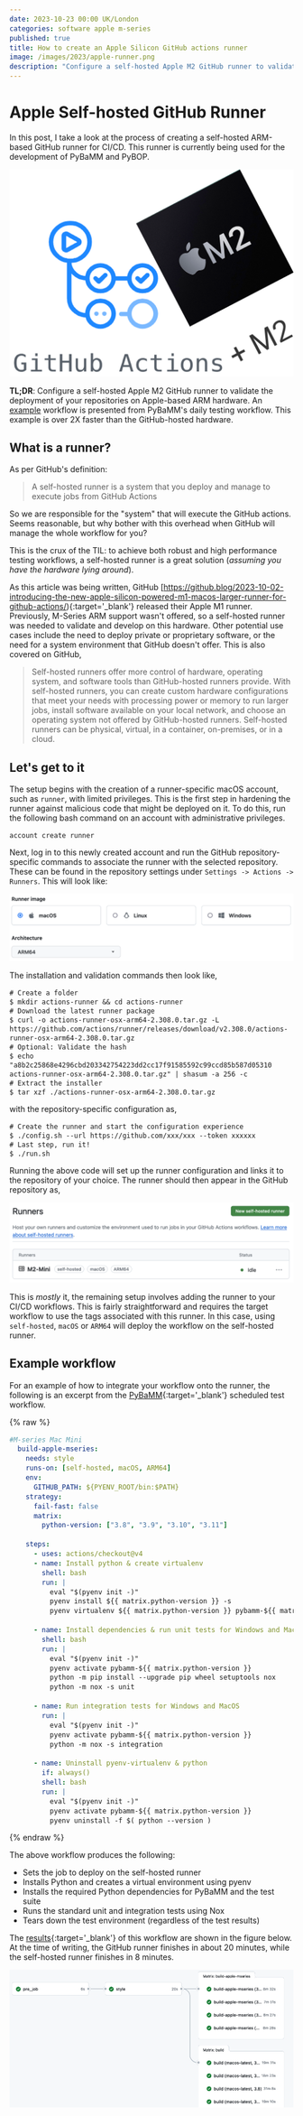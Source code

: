 ```yaml
---
date: 2023-10-23 00:00 UK/London
categories: software apple m-series
published: true
title: How to create an Apple Silicon GitHub actions runner
image: /images/2023/apple-runner.png
description: "Configure a self-hosted Apple M2 GitHub runner to validate the deployment of your repositories on Apple-based ARM hardware."
---
```


# Apple Self-hosted GitHub Runner

In this post, I take a look at the process of creating a self-hosted ARM-based GitHub runner for CI/CD. This runner is currently being used for the development of PyBaMM and PyBOP.

<img class="featured" src="/images/2023/apple-runner.png" alt="Featured Banner" />

**TL;DR**: Configure a self-hosted Apple M2 GitHub runner to validate the deployment of your repositories on Apple-based ARM hardware. An [example](#example-workflow) workflow is presented from PyBaMM's daily testing workflow. This example is over 2X faster than the GitHub-hosted hardware.

## What is a runner?
As per GitHub's definition:

> A self-hosted runner is a system that you deploy and manage to execute jobs from GitHub Actions

So we are responsible for the "system" that will execute the GitHub actions. Seems reasonable, but why bother with this overhead when GitHub will manage the whole workflow for you? 

This is the crux of the TIL: to achieve both robust and high performance testing workflows, a self-hosted runner is a great solution (*assuming you have the hardware lying around*). 

As this article was being written, GitHub [https://github.blog/2023-10-02-introducing-the-new-apple-silicon-powered-m1-macos-larger-runner-for-github-actions/){:target='_blank'} released their Apple M1 runner. Previously, M-Series ARM support wasn't offered, so a self-hosted runner was needed to validate and develop on this hardware. Other potential use cases include the need to deploy private or proprietary software, or the need for a system environment that GitHub doesn't offer. This is also covered on GitHub,

> Self-hosted runners offer more control of hardware, operating system, and software tools than GitHub-hosted runners provide. With self-hosted runners, you can create custom hardware configurations that meet your needs with processing power or memory to run larger jobs, install software available on your local network, and choose an operating system not offered by GitHub-hosted runners. Self-hosted runners can be physical, virtual, in a container, on-premises, or in a cloud.

## Let's get to it
The setup begins with the creation of a runner-specific macOS account, such as `runner`, with limited privileges. This is the first step in hardening the runner against malicious code that might be deployed on it. To do this, run the following bash command on an account with administrative privileges.

```shell
account create runner
```

Next, log in to this newly created account and run the GitHub repository-specific commands to associate the runner with the selected repository. These can be found in the repository settings under ``Settings -> Actions -> Runners``. This will look like:

<img class="featured" src="/images/2023/apple-runner-github-image.png" alt="Config-Commands" />

The installation and validation commands then look like,

```shell
# Create a folder
$ mkdir actions-runner && cd actions-runner
# Download the latest runner package
$ curl -o actions-runner-osx-arm64-2.308.0.tar.gz -L https://github.com/actions/runner/releases/download/v2.308.0/actions-runner-osx-arm64-2.308.0.tar.gz
# Optional: Validate the hash
$ echo "a8b2c25868e4296cbd203342754223dd2cc17f91585592c99ccd85b587d05310  actions-runner-osx-arm64-2.308.0.tar.gz" | shasum -a 256 -c
# Extract the installer
$ tar xzf ./actions-runner-osx-arm64-2.308.0.tar.gz
```
with the repository-specific configuration as,

```shell
# Create the runner and start the configuration experience
$ ./config.sh --url https://github.com/xxx/xxx --token xxxxxx
# Last step, run it!
$ ./run.sh
```

Running the above code will set up the runner configuration and links it to the repository of your choice. The runner should then appear in the GitHub repository as,

<img class="featured" src="/images/2023/runner-setup.png" alt="Runner-Idle" />

This is *mostly* it, the remaining setup involves adding the runner to your CI/CD workflows. This is fairly straightforward and requires the target workflow to use the tags associated with this runner. In this case, using `self-hosted`, `macOS` or `ARM64` will deploy the workflow on the self-hosted runner.

## Example workflow
For an example of how to integrate your workflow onto the runner, the following is an excerpt from the [PyBaMM](https://github.com/pybamm-team/PyBaMM){:target='_blank'} scheduled test workflow.

{% raw %}
```yaml
#M-series Mac Mini
  build-apple-mseries:
    needs: style
    runs-on: [self-hosted, macOS, ARM64]
    env:
      GITHUB_PATH: ${PYENV_ROOT/bin:$PATH}
    strategy:
      fail-fast: false
      matrix:
        python-version: ["3.8", "3.9", "3.10", "3.11"]

    steps:
      - uses: actions/checkout@v4
      - name: Install python & create virtualenv
        shell: bash
        run: |
          eval "$(pyenv init -)"
          pyenv install ${{ matrix.python-version }} -s
          pyenv virtualenv ${{ matrix.python-version }} pybamm-${{ matrix.python-version }}

      - name: Install dependencies & run unit tests for Windows and MacOS
        shell: bash
        run: |
          eval "$(pyenv init -)"
          pyenv activate pybamm-${{ matrix.python-version }}
          python -m pip install --upgrade pip wheel setuptools nox
          python -m nox -s unit

      - name: Run integration tests for Windows and MacOS
        run: |
          eval "$(pyenv init -)"
          pyenv activate pybamm-${{ matrix.python-version }}
          python -m nox -s integration

      - name: Uninstall pyenv-virtualenv & python
        if: always()
        shell: bash
        run: |
          eval "$(pyenv init -)"
          pyenv activate pybamm-${{ matrix.python-version }}
          pyenv uninstall -f $( python --version )
```
{% endraw %}

The above workflow produces the following:

- Sets the job to deploy on the self-hosted runner
- Installs Python and creates a virtual environment using pyenv
- Installs the required Python dependencies for PyBaMM and the test suite
- Runs the standard unit and integration tests using Nox
- Tears down the test environment (regardless of the test results)

The [results](https://github.com/pybamm-team/PyBaMM/actions/workflows/run_periodic_tests.yml){:target='_blank'} of this workflow are shown in the figure below. At the time of writing, the GitHub runner finishes in about 20 minutes, while the self-hosted runner finishes in 8 minutes.

<img class="featured" src="/images/2023/github-action-results.png" alt="Workflow-results" />
